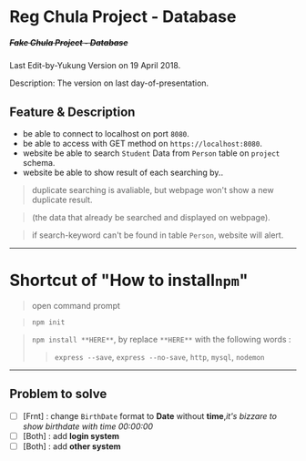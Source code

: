 # Reg Chula Project - Database
##### ~~Fake Chula Project - Database~~ #####
 
 
Last Edit-by-Yukung Version on 19 April 2018.
 
Description: The version on last day-of-presentation.

## Feature & Description
 - be able to connect to localhost on port `8080`.
 - be able to access with GET method on `https://localhost:8080`.
 - website be able to search `Student` Data from `Person` table on `project` schema.
 - website be able to show result of each searching by..

 > duplicate searching is avaliable, but webpage won't show a new duplicate result.
  
 > (the data that already be searched and displayed on webpage).
 
 > if search-keyword can't be found in table `Person`, website will alert.
 
 
 
----
 
 
# Shortcut of "How to install`npm`"

 > open command prompt
  
 > `npm init`
  
 > `npm install **HERE**`, by replace `**HERE**` with the following words :
 >> `express --save`, `express --no-save`, `http`, `mysql`, `nodemon`  
 
----
 
## Problem to solve
 - [ ] [Frnt] : change `BirthDate` format to **Date** without **time**,*it's bizzare to show birthdate with time 00:00:00*
 - [ ] [Both] : add **login system**
 - [ ] [Both] : add **other system**
